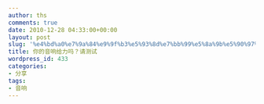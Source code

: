 ```yaml
---
author: ths
comments: true
date: 2010-12-28 04:33:00+00:00
layout: post
slug: '%e4%bd%a0%e7%9a%84%e9%9f%b3%e5%93%8d%e7%bb%99%e5%8a%9b%e5%90%97%ef%bc%9f%e8%af%b7%e6%b5%8b%e8%af%95'
title: 你的音响给力吗？请测试
wordpress_id: 433
categories:
- 分享
tags:
- 音响
---
```





